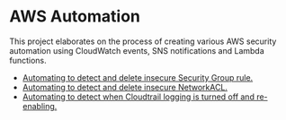 # AWS Automation

This project elaborates on the process of creating various AWS security automation using CloudWatch events, SNS notifications and Lambda functions.

- [Automating to detect and delete insecure Security Group rule.](https://github.com/chait408/aws-automation/blob/master/Detect%20and%20delete%20insecure%20Security%20Group%20rule%20using%20CloudWatch%20and%20Lambda%20function)
- [Automating to detect and delete insecure NetworkACL.](https://gitlab.com/chait408/detect-and-delete-insecure-networkacl-entry-using-cloudwatch-and-lambda-function.)
- [Automating to detect when Cloudtrail logging is turned off and re-enabling.](https://gitlab.com/chait408/cloudtrailloggingoff)
